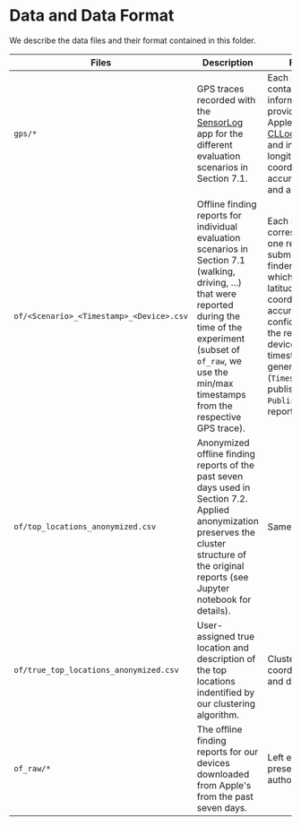 # Data and Data Format

We describe the data files and their format contained in this folder.

| Files | Description | Format |
|-------|-------------|--------|
| `gps/*` | GPS traces recorded with the [SensorLog](https://apps.apple.com/us/app/sensorlog/id388014573) app for the different evaluation scenarios in Section 7.1. | Each sample contains information provided by Apple's [CLLocation API](https://developer.apple.com/documentation/corelocation/cllocation) and includes longitude/latitude coordinates, an accuracy value, and a timestamp. |
| `of/<Scenario>_<Timestamp>_<Device>.csv` | Offline finding reports for individual evaluation scenarios in Section 7.1 (walking, driving, ...) that were reported during the time of the experiment (subset of `of_raw`, we use the min/max timestamps from the respective GPS trace). | Each sample corresponds to one report submitted by a finder device which includes latitude/longitude coordinates, accuracy and confidence of the reporting device, timestamps of generating (`Timestamp`) and publishing (`Date Published`) the report. |
| `of/top_locations_anonymized.csv` | Anonymized offline finding reports of the past seven days used in Section 7.2. Applied anonymization preserves the cluster structure of the original reports (see Jupyter notebook for details). | Same as above. |
| `of/true_top_locations_anonymized.csv` | User-assigned true location and description of the top locations indentified by our clustering algorithm. | Cluster ID, center coordinate, rank, and description. |
| `of_raw/*` | The offline finding reports for our devices downloaded from Apple's from the past seven days. | Left empty to preserve authors' privacy. |
